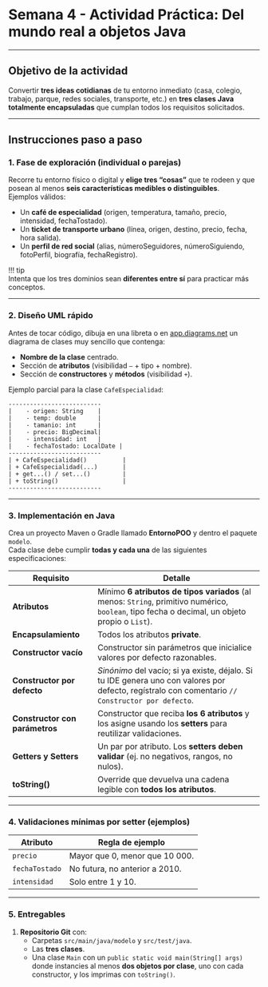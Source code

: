 

# Semana 4 - Actividad Práctica: Del mundo real a objetos Java  

---

## Objetivo de la actividad  
Convertir **tres ideas cotidianas** de tu entorno inmediato (casa, colegio, trabajo, parque, redes sociales, transporte, etc.) en **tres clases Java totalmente encapsuladas** que cumplan todos los requisitos solicitados.

---

## Instrucciones paso a paso  

### 1. Fase de exploración (individual o parejas)  
Recorre tu entorno físico o digital y **elige tres “cosas”** que te rodeen y que posean al menos **seis características medibles o distinguibles**.  
Ejemplos válidos:  

*   Un **café de especialidad** (origen, temperatura, tamaño, precio, intensidad, fechaTostado).  
*   Un **ticket de transporte urbano** (línea, origen, destino, precio, fecha, hora salida).  
*   Un **perfil de red social** (alias, númeroSeguidores, númeroSiguiendo, fotoPerfil, biografía, fechaRegistro).  

!!! tip  
    Intenta que los tres dominios sean **diferentes entre sí** para practicar más conceptos.

---

### 2. Diseño UML rápido  
Antes de tocar código, dibuja en una libreta o en [app.diagrams.net](https://app.diagrams.net) un diagrama de clases muy sencillo que contenga:

*   **Nombre de la clase** centrado.  
*   Sección de **atributos** (visibilidad `–` + tipo + nombre).  
*   Sección de **constructores** y **métodos** (visibilidad `+`).  

Ejemplo parcial para la clase `CafeEspecialidad`:

```
--------------------------
|    - origen: String    |
|    - temp: double      |
|    - tamanio: int      |
|    - precio: BigDecimal|
|    - intensidad: int   |
|    - fechaTostado: LocalDate |
--------------------------
| + CafeEspecialidad()          |
| + CafeEspecialidad(...)       |
| + get...() / set...()         |
| + toString()                  |
--------------------------
```

---

### 3. Implementación en Java  
Crea un proyecto Maven o Gradle llamado **EntornoPOO** y dentro el paquete `modelo`.  
Cada clase debe cumplir **todas y cada una** de las siguientes especificaciones:

| Requisito | Detalle |
|-----------|---------|
| **Atributos** | Mínimo **6 atributos de tipos variados** (al menos: `String`, primitivo numérico, `boolean`, tipo fecha o decimal, un objeto propio o `List`). |
| **Encapsulamiento** | Todos los atributos **private**. |
| **Constructor vacío** | Constructor sin parámetros que inicialice valores por defecto razonables. |
| **Constructor por defecto** | *Sinónimo* del vacío; si ya existe, déjalo. Si tu IDE genera uno con valores por defecto, regístralo con comentario `// Constructor por defecto`. |
| **Constructor con parámetros** | Constructor que reciba **los 6 atributos** y los asigne usando los **setters** para reutilizar validaciones. |
| **Getters y Setters** | Un par por atributo. Los **setters deben validar** (ej. no negativos, rangos, no nulos). |
| **toString()** | Override que devuelva una cadena legible con **todos los atributos**. |

---

### 4. Validaciones mínimas por setter (ejemplos)  
| Atributo | Regla de ejemplo |
|----------|------------------|
| `precio` | Mayor que 0, menor que 10 000. |
| `fechaTostado` | No futura, no anterior a 2010. |
| `intensidad` | Solo entre 1 y 10. |

---

### 5. Entregables  

1. **Repositorio Git** con:  
    *   Carpetas `src/main/java/modelo` y `src/test/java`.  
    *   Las **tres clases**.  
    *   Una clase `Main` con un `public static void main(String[] args)` donde instancies al menos **dos objetos por clase**, uno con cada constructor, y los imprimas con `toString()`.  
